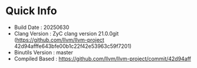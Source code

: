 # Quick Info
* Build Date : 20250630
* Clang Version : ZyC clang version 21.0.0git (https://github.com/llvm/llvm-project 42d94afffe643bfe00b1c22f42e53963c59f7201)
* Binutils Version : master
* Compiled Based : https://github.com/llvm/llvm-project/commit/42d94aff

